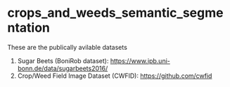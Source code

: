 # crops_and_weeds_semantic_segmentation

These are the publically avilable datasets
1. Sugar Beets (BoniRob dataset): https://www.ipb.uni-bonn.de/data/sugarbeets2016/
2. Crop/Weed Field Image Dataset (CWFID): https://github.com/cwfid
